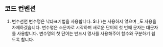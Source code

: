 
## 코드 컨벤션
1) 변수선언
변수명은 낙타표기법을 사용합니다. $나 \는 사용하지 않으며 _도 사용을 자제하겠습니다. 
변수명은 소문자로 시작하며 새로운 단어의 첫 번째 문자는 대문자를 사용합니다. 
변수명의 첫 단어는 반드시 명사를 사용해주어 함수와 구분하기 쉽도록 합니다. 
